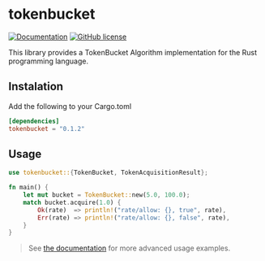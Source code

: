 # tokenbucket

[![Documentation](https://img.shields.io/badge/docs.rs-view%20documentation-blue)](https://docs.rs/tokenbucket/)
[![GitHub license](https://img.shields.io/github/license/nathan-fiscaletti/tokenbucket-rs)](https://github.com/nathan-fiscaletti/tokenbucket-rs/blob/master/LICENSE)

This library provides a TokenBucket Algorithm implementation for the Rust programming language.

## Instalation

Add the following to your Cargo.toml

```toml
[dependencies]
tokenbucket = "0.1.2"
```

## Usage

```rust
use tokenbucket::{TokenBucket, TokenAcquisitionResult};

fn main() {
    let mut bucket = TokenBucket::new(5.0, 100.0);
    match bucket.acquire(1.0) {
        Ok(rate)  => println!("rate/allow: {}, true", rate),
        Err(rate) => println!("rate/allow: {}, false", rate),
    }
}
```

> See [the documentation](https://docs.rs/tokenbucket/) for more advanced usage examples.
